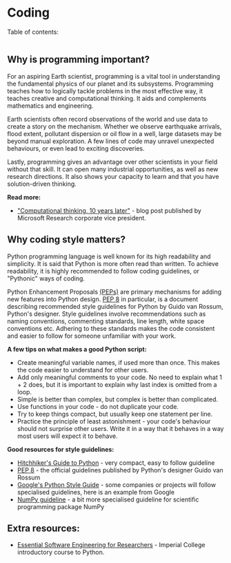# Coding

Table of contents:

```{tableofcontents}
```

## Why is programming important?
For an aspiring Earth scientist, programming is a vital tool in understanding the fundamental physics of our planet and its subsystems. Programming teaches how to logically tackle problems in the most effective way, it teaches creative and computational thinking. It aids and complements mathematics and engineering.

Earth scientists often record observations of the world and use data to create a story on the mechanism. Whether we observe earthquake arrivals, flood extent, pollutant dispersion or oil flow in a well, large datasets may be beyond manual exploration. A few lines of code may unravel unexpected behaviours, or even lead to exciting discoveries.

Lastly, programming gives an advantage over other scientists in your field without that skill. It can open many industrial opportunities, as well as new research directions. It also shows your capacity to learn and that you have solution-driven thinking.


**Read more:**
* ["Computational thinking, 10 years later"](https://www.microsoft.com/en-us/research/blog/computational-thinking-10-years-later/) - blog post published by Microsoft Research corporate vice president.

## Why coding style matters?
Python programming language is well known for its high readability and simplicity. It is said that Python is more often read than written. To achieve readability, it is highly recommended to follow coding guidelines, or "Pythonic" ways of coding.

Python Enhancement Proposals [(PEPs)](https://www.python.org/dev/peps/) are primary mechanisms for adding new features into Python design. [PEP 8](https://www.python.org/dev/peps/pep-0008/) in particular, is a document describing recommended style guidelines for Python by Guido van Rossum, Python's designer. Style guidelines involve recommendations such as naming conventions, commenting standards, line length, white space conventions etc. Adhering to these standards makes the code consistent and easier to follow for someone unfamiliar with your work.


**A few tips on what makes a good Python script:**
* Create meaningful variable names, if used more than once. This makes the code easier to understand for other users.
* Add only meaningful comments to your code. No need to explain what 1 + 2 does, but it is important to explain why last index is omitted from a loop.
* Simple is better than complex, but complex is better than complicated.
* Use functions in your code - do not duplicate your code.
* Try to keep things compact, but usually keep one statement per line.
* Practice the principle of least astonishment - your code's behaviour should not surprise other users. Write it in a way that it behaves in a way most users will expect it to behave.


**Good resources for style guidelines:**
* [Hitchhiker's Guide to Python](https://docs.python-guide.org/writing/style/) - very compact, easy to follow guideline
* [PEP 8](https://www.python.org/dev/peps/pep-0008/) - the official guidelines published by Python's designer Guido van Rossum
* [Google's Python Style Guide](https://google.github.io/styleguide/pyguide.html) - some companies or projects will follow specialised guidelines, here is an example from Google
* [NumPy guideline](https://numpydoc.readthedocs.io/en/latest/format.html) - a bit more specialised guideline for scientific programming package NumPy


## Extra resources:
* [Essential Software Engineering for Researchers](https://imperialcollegelondon.github.io/grad_school_software_engineering_course/) - Imperial College introductory course to Python.
